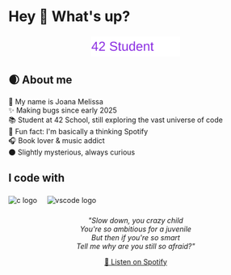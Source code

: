 <h1 align="left">Hey 👋 What's up?</h1>

###

<div align="center">
  <img src="https://raw.githubusercontent.com/LadyD4rk/LadyD4rk/main/42student.svg" alt="42 Student" height="40"/>
</div>

###

<h2 align="left">🌒 About me</h2>

###
<p align="left">
👤 My name is Joana Melissa<br>
✨ Making bugs since early 2025<br>
📚 Student at 42 School, still exploring the vast universe of code<br>
🎲 Fun fact: I'm basically a thinking Spotify<br>
🎧 Book lover & music addict<br>
🌑 Slightly mysterious, always curious
</p>

###

<h2 align="left">I code with</h2>

###

<div align="left">
  <img src="https://cdn.jsdelivr.net/gh/devicons/devicon/icons/c/c-original.svg" height="40" alt="c logo"  />
  <img width="12" />
  <img src="https://cdn.jsdelivr.net/gh/devicons/devicon/icons/vscode/vscode-original.svg" height="40" alt="vscode logo"  />
</div>

###

<div align="center">
  <p align="center" style="max-width: 500px; font-style: italic;">
    "Slow down, you crazy child<br>
    You're so ambitious for a juvenile<br>
    But then if you're so smart<br>
    Tell me why are you still so afraid?"
  </p>

  <a href="https://open.spotify.com/track/2Qv7q9DrsF3Fh5rC6AewCc" target="_blank">
    🎵 Listen on Spotify
  </a>
</div>
